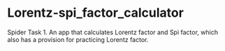 # Lorentz-spi_factor_calculator
Spider Task 1. An app that calculates Lorentz factor and Spi factor, which also has a provision for practicing Lorentz factor.
